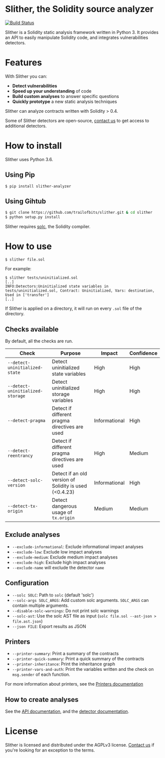 # Slither, the Solidity source analyzer
[![Build Status](https://travis-ci.com/trailofbits/slither.svg?token=JEF97dFy1QsDCfQ2Wusd&branch=master)](https://travis-ci.com/trailofbits/slither)

Slither is a Solidity static analysis framework written in Python 3. It provides an API to easily manipulate Solidity code, and integrates vulnerabilities detectors.

# Features
With Slither you can:
- **Detect vulnerabilities**
- **Speed up your understanding** of code
- **Build custom analyses** to answer specific questions
- **Quickly prototype** a new static analysis techniques

Slither can analyze contracts written with Solidity > 0.4.

Some of Slither detectors are open-source, [contact us](https://www.trailofbits.com/contact/) to get access to additional detectors.

# How to install

Slither uses Python 3.6.

## Using Pip

```
$ pip install slither-analyzer
```

## Using Gihtub

```bash
$ git clone https://github.com/trailofbits/slither.git & cd slither
$ python setup.py install 
```

Slither requires [solc](https://github.com/ethereum/solidity/), the Solidity compiler.

# How to use

``` 
$ slither file.sol
``` 

For example:

``` 
$ slither tests/uninitialized.sol
[..]
INFO:Detectors:Uninitialized state variables in tests/uninitialized.sol, Contract: Uninitialized, Vars: destination, Used in ['transfer']
[..]
``` 

If Slither is applied on a directory, it will run on every `.sol` file of the directory.

## Checks available

By default, all the checks are run.

Check | Purpose | Impact | Confidence
--- | --- | --- | ---
`--detect-uninitialized-state`| Detect uninitialized state variables | High | High
`--detect-uninitialized-storage`| Detect uninitialized storage variables | High | High
`--detect-pragma`| Detect if different pragma directives are used | Informational | High
`--detect-reentrancy`| Detect if different pragma directives are used | High | Medium
`--detect-solc-version`| Detect if an old version of Solidity is used (<0.4.23) | Informational | High
`--detect-tx-origin`| Detect dangerous usage of `tx.origin` | Medium | Medium

## Exclude analyses
* `--exclude-informational`: Exclude informational impact analyses
* `--exclude-low`: Exclude low impact analyses
* `--exclude-medium`: Exclude medium impact analyses
* `--exclude-high`: Exclude high impact analyses
* `--exclude-name` will exclude the detector `name`

##  Configuration
* `--solc SOLC`: Path to `solc` (default 'solc')
* `--solc-args SOLC_ARGS`: Add custom solc arguments. `SOLC_ARGS` can contain multiple arguments.
* `--disable-solc-warnings`: Do not print solc warnings
* `--solc-ast`: Use the solc AST file as input (`solc file.sol --ast-json > file.ast.json`)
* `--json FILE`: Export results as JSON

## Printers
* `--printer-summary`: Print a summary of the contracts
* `--printer-quick-summary`: Print a quick summary of the contracts
* `--printer-inheritance`: Print the inheritance graph
* `--printer-vars-and-auth`: Print the variables written and the check on `msg.sender` of each function.

For more information about printers, see the [Printers documentation](https://github.com/trailofbits/slither/wiki/Printer-documentation)

## How to create analyses

See the [API documentation](https://github.com/trailofbits/slither/wiki/API-examples), and the [detector documentation](https://github.com/trailofbits/slither/wiki/Adding-a-new-detector).


# License

Slither is licensed and distributed under the AGPLv3 license. [Contact us](mailto:opensource@trailofbits.com) if you're looking for an exception to the terms.

